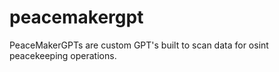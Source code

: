 # peacemakergpt
PeaceMakerGPTs are custom GPT's built to scan data for osint peacekeeping operations. 
